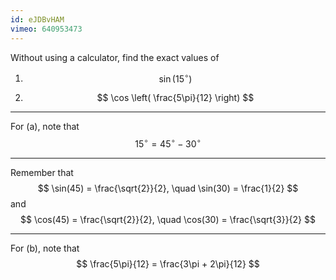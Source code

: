 ```yaml
---
id: eJDBvHAM
vimeo: 640953473
---
```


Without using a calculator, find the exact values of

 1. $$
    \sin(15^{\circ})
    $$

 1. $$
    \cos \left( \frac{5\pi}{12} \right)
    $$

---

For (a), note that
$$
15^{\circ} = 45^{\circ} - 30^{\circ}
$$

---

Remember that
$$
\sin(45) = \frac{\sqrt{2}}{2}, \quad \sin(30) = \frac{1}{2}
$$
and
$$
\cos(45) = \frac{\sqrt{2}}{2}, \quad \cos(30) = \frac{\sqrt{3}}{2}
$$

---

For (b), note that
$$
\frac{5\pi}{12} = \frac{3\pi + 2\pi}{12}
$$

